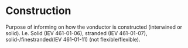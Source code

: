 Construction
============

Purpose of informing on how the vonductor is constructed (interwined or solid). I.e. Solid (IEV 461-01-06), stranded (IEV 461-01-07), solid-/finestranded(IEV 461-01-11) (not flexible/flexible).
